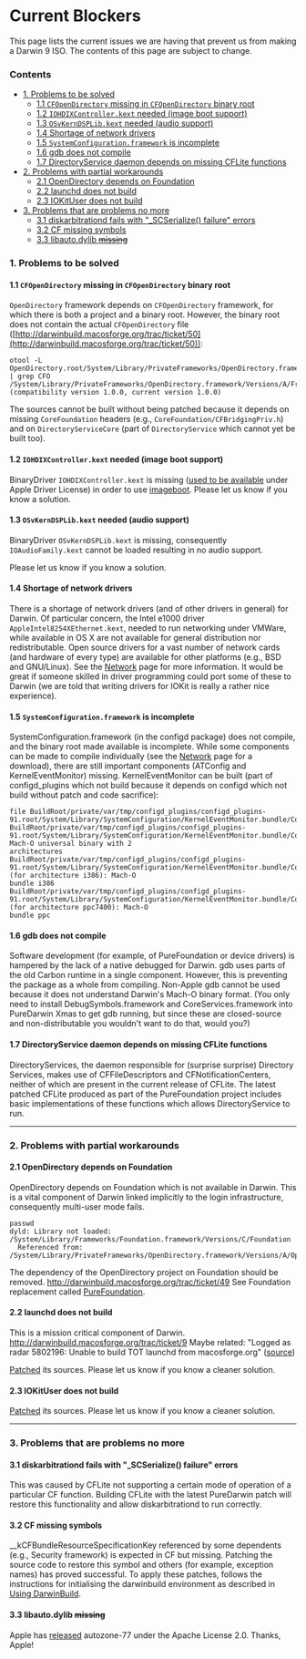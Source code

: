 Current Blockers
================
This page lists the current issues we are having that prevent us from making a Darwin 9 ISO. The contents of this page are subject to change.

### Contents

- [1. Problems to be solved](#1-problems-to-be-solved)
  * [1.1 `CFOpenDirectory` missing in `CFOpenDirectory` binary root](#11--cfopendirectory--missing-in--cfopendirectory--binary-root)
  * [1.2 `IOHDIXController.kext` needed (image boot support)](#12--iohdixcontrollerkext--needed--image-boot-support-)
  * [1.3 `OSvKernDSPLib.kext` needed (audio support)](#13--osvkerndsplibkext--needed--audio-support-)
  * [1.4 Shortage of network drivers](#14-shortage-of-network-drivers)
  * [1.5 `SystemConfiguration.framework` is incomplete](#15--systemconfigurationframework--is-incomplete)
  * [1.6 gdb does not compile](#16-gdb-does-not-compile)
  * [1.7 DirectoryService daemon depends on missing CFLite functions](#17-directoryservice-daemon-depends-on-missing-cflite-functions)
- [2. Problems with partial workarounds](#2-problems-with-partial-workarounds)
  * [2.1 OpenDirectory depends on Foundation](#21-opendirectory-depends-on-foundation)
  * [2.2 launchd does not build](#22-launchd-does-not-build)
  * [2.3 IOKitUser does not build](#23-iokituser-does-not-build)
- [3. Problems that are problems no more](#3-problems-that-are-problems-no-more)
  * [3.1 diskarbitrationd fails with "_SCSerialize() failure" errors](#31-diskarbitrationd-fails-with---scserialize---failure--errors)
  * [3.2 CF missing symbols](#32-cf-missing-symbols)
  * [3.3 libauto.dylib ~~missing~~](#33-libautodylib---missing--)

<!-- Table of contents generated with https://ecotrust-canada.github.io/markdown-toc/ -->

### 1. Problems to be solved
#### 1.1 `CFOpenDirectory` missing in `CFOpenDirectory` binary root
`OpenDirectory` framework depends on `CFOpenDirectory` framework, for which there is both a project and a binary root.
However, the binary root does not contain the actual `CFOpenDirectory` file ([http://darwinbuild.macosforge.org/trac/ticket/50](http://darwinbuild.macosforge.org/trac/ticket/50)):

    otool -L OpenDirectory.root/System/Library/PrivateFrameworks/OpenDirectory.framework/Versions/A/OpenDirectory | grep CFO
    /System/Library/PrivateFrameworks/OpenDirectory.framework/Versions/A/Frameworks/CFOpenDirectory.framework/Versions/A/CFOpenDirectory 
    (compatibility version 1.0.0, current version 1.0.0) 

The sources cannot be built without being patched because it depends on missing `CoreFoundation` headers (e.g., `CoreFoundation/CFBridgingPriv.h`) and on `DirectoryServiceCore` (part of `DirectoryService` which cannot yet be built too).

#### 1.2 `IOHDIXController.kext` needed (image boot support)
BinaryDriver `IOHDIXController.kext` is missing ([used to be available](Legal#licensed-material) under Apple Driver License) in order to use [imageboot](Live_CD#alternative-2-using-imageboot).
Please let us know if you know a solution.
#### 1.3 `OSvKernDSPLib.kext` needed (audio support)
BinaryDriver `OSvKernDSPLib.kext` is missing, consequently `IOAudioFamily.kext` cannot be loaded resulting in no audio support.

Please let us know if you know a solution.
#### 1.4 Shortage of network drivers
There is a shortage of network drivers (and of other drivers in general) for Darwin.
Of particular concern, the Intel e1000 driver `AppleIntel8254XEthernet.kext`, needed to run networking under VMWare, while available in OS X are not available for general distribution nor redistributable. 
Open source drivers for a vast number of network cards (and hardware of every type) are available for other platforms (e.g., BSD and GNU/Linux). See the [Network](Network) page for more information.
It would be great if someone skilled in driver programming could port some of these to Darwin (we are told that writing drivers for IOKit is really a rather nice experience).
#### 1.5 `SystemConfiguration.framework` is incomplete
SystemConfiguration.framework (in the configd package) does not compile, and the binary root made available is incomplete. While some components can be made to compile individually (see the [Network](Network) page for a download), there are still important components (ATConfig and KernelEventMonitor) missing.
KernelEventMonitor can be built (part of configd_plugins which not build because it depends on configd which not build without patch and code sacrifice):

    file BuildRoot/private/var/tmp/configd_plugins/configd_plugins- 
    91.root/System/Library/SystemConfiguration/KernelEventMonitor.bundle/Contents/MacOS/KernelEventMonitor
    BuildRoot/private/var/tmp/configd_plugins/configd_plugins- 
    91.root/System/Library/SystemConfiguration/KernelEventMonitor.bundle/Contents/MacOS/KernelEventMonitor: Mach-O universal binary with 2 
    architectures
    BuildRoot/private/var/tmp/configd_plugins/configd_plugins- 
    91.root/System/Library/SystemConfiguration/KernelEventMonitor.bundle/Contents/MacOS/KernelEventMonitor (for architecture i386): Mach-O 
    bundle i386
    BuildRoot/private/var/tmp/configd_plugins/configd_plugins- 
    91.root/System/Library/SystemConfiguration/KernelEventMonitor.bundle/Contents/MacOS/KernelEventMonitor (for architecture ppc7400): Mach-O 
    bundle ppc

#### 1.6 gdb does not compile
Software development (for example, of PureFoundation or device drivers) is hampered by the lack of a native debugged for Darwin. gdb uses parts of the old Carbon runtime in a single component. However, this is preventing the package as a whole from compiling. Non-Apple gdb cannot be used because it does not understand Darwin's Mach-O binary format. (You only need to install DebugSymbols.framework and CoreServices.framework into PureDarwin Xmas to get gdb running, but since these are closed-source and non-distributable you wouldn't want to do that, would you?)
#### 1.7 DirectoryService daemon depends on missing CFLite functions
DirectoryServices, the daemon responsible for (surprise surprise) Directory Services, makes use of CFFileDescriptors and CFNotificationCenters, neither of which are present in the current release of CFLite. The latest patched CFLite produced as part of the PureFoundation project includes basic implementations of these functions which allows DirectoryService to run. 

------------------------------------------------------------------------

### 2. Problems with partial workarounds
#### 2.1 OpenDirectory depends on Foundation
OpenDirectory depends on Foundation which is not available in Darwin.
This is a vital component of Darwin linked implicitly to the login infrastructure, consequently multi-user mode fails.

    passwd
    dyld: Library not loaded: /System/Library/Frameworks/Foundation.framework/Versions/C/Foundation
      Referenced from: /System/Library/PrivateFrameworks/OpenDirectory.framework/Versions/A/OpenDirectory

The dependency of the OpenDirectory project on Foundation should be removed. http://darwinbuild.macosforge.org/trac/ticket/49
See Foundation replacement called [PureFoundation](PureFoundation).
#### 2.2 launchd does not build
This is a mission critical component of Darwin.
<http://darwinbuild.macosforge.org/trac/ticket/9>
Maybe related: "Logged as radar 5802196: Unable to build TOT launchd from macosforge.org" ([source](http://www.nabble.com/launchd-(257)-not-building-td16087000.html))

[Patched](Purity_patches_for_IOKitUser,_launchd,_objc4) its sources. Please let us know if you know a cleaner solution.
#### 2.3 IOKitUser does not build
[Patched](Purity_patches_for_IOKitUser,_launchd,_objc4) its sources. Please let us know if you know a cleaner solution.

------------------------------------------------------------------------

### 3. Problems that are problems no more
#### 3.1 diskarbitrationd fails with "_SCSerialize() failure" errors
This was caused by CFLite not supporting a certain mode of operation of a particular CF function. Building CFLite with the latest PureDarwin patch will restore this functionality and allow diskarbitrationd to run correctly.
#### 3.2 CF missing symbols
__kCFBundleResourceSpecificationKey referenced by some dependents (e.g., Security framework) is expected in CF but missing. Patching the source code to restore this symbol and others (for example, exception names) has proved successful. To apply these patches, follows the instructions for initialising the darwinbuild environment as described in [Using DarwinBuild](DarwinBuild).
#### 3.3 libauto.dylib ~~missing~~
Apple has [released](news/autozone.html) autozone-77 under the Apache License 2.0. Thanks, Apple!

